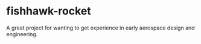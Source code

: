 # fishhawk-rocket
A great project for wanting to get experience in early aerospace design and engineering.
